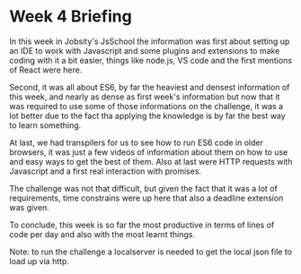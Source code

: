 # Week 4 Briefing

In this week in Jobsity's JsSchool the information was first about setting up an IDE to work with Javascript and some plugins and extensions to make coding with it a bit easier, things like node.js, VS code and the first mentions of React were here.

Second, it was all about ES6, by far the heaviest and densest information of this week, and nearly as dense as first week's information but now that it was required to use some of those informations on the challenge, it was a lot better due to the fact tha applying the knowledge is by far the best way to learn something.

At last, we had transpilers for us to see how to run ES6 code in older browsers, it was just a few videos of information about them on how to use and easy ways to get the best of them. Also at last were HTTP requests with Javascript and a first real interaction with promises.

The challenge was not that difficult, but given the fact that it was a lot of requirements, time constrains were up here that also a deadline extension was given.

To conclude, this week is so far the most productive in terms of lines of code per day and also with the most learnt things.

Note: to run the challenge a localserver is needed to get the local json file to load up via http.
